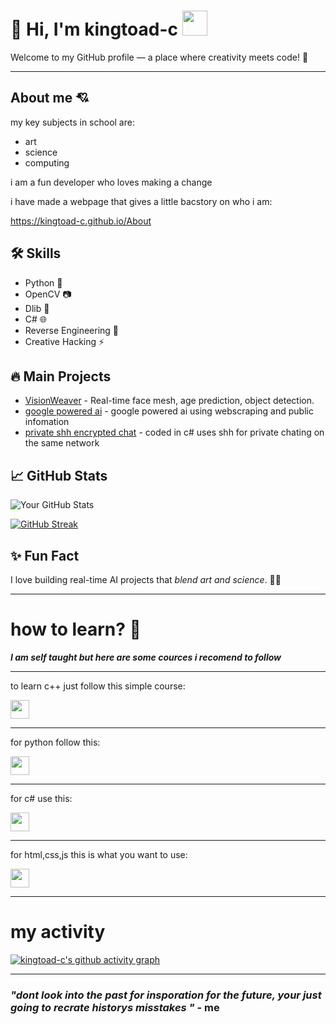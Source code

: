 # 👋 Hi, I'm kingtoad-c <img src="https://github.com/user-attachments/assets/ae4140d6-f32f-46f5-898c-d84678872c76" width="40" height="40">

Welcome to my GitHub profile — a place where creativity meets code! 🚀

---

## About me 💘

my key subjects in school are:

- art
- science
- computing

i am a fun developer who loves making a change

i have made a webpage that gives a little bacstory on who i am:

https://kingtoad-c.github.io/About

## 🛠️ Skills
- Python 🐍
- OpenCV 📷
- Dlib 🤖
- C# 🌐
- Reverse Engineering 🔎
- Creative Hacking ⚡

## 🔥 Main Projects
- [VisionWeaver](https://github.com/kingtoad-c/cam-ai) - Real-time face mesh, age prediction, object detection.
- [google powered ai](https://github.com/kingtoad-c/Google-powered-ai) - google powered ai using webscraping and public infomation
- [private shh encrypted chat](https://github.com/kingtoad-c/private-ssh-chat) - coded in c# uses shh for private chating on the same network

## 📈 GitHub Stats
![Your GitHub Stats](https://github-readme-stats.vercel.app/api?username=kingtoad-c&show_icons=true&theme=radical)

[![GitHub Streak](https://streak-stats.demolab.com?user=kingtoad-c&theme=tokyonight&hide_border=true)](https://git.io/streak-stats)

## ✨ Fun Fact
I love building real-time AI projects that *blend art and science*. 🎨🤖

---

# how to learn? 🧠

***I am self taught but here are some cources i recomend to follow***

---
to learn c++ just follow this simple course:

[<img src="https://github.com/user-attachments/assets/be2d10ac-a190-4a74-8854-25a40a2e49c6" width="30" hight="30">](https://github.com/kingtoad-c/c-course-)

---

for python follow this:

[<img src="https://github.com/user-attachments/assets/bf92689d-fd54-489a-9f00-793de4f7dece" width="30" height="30">](https://www.halvorsen.blog/documents/programming/python/resources/Python%20Programming.pdf)

---
for c# use this:

[<img src="https://github.com/user-attachments/assets/1ba578a7-bf04-4b5d-bb39-cff2d1c913b8" width="30" height="30">](https://dotnet.microsoft.com/en-us/learn/csharp)

---

for html,css,js this is what you want to use:

[<img src="https://github.com/user-attachments/assets/e2e67461-bd4a-4bdf-8c13-64a8c0aa2be7" width="30" height="30">
](https://www.codecademy.com/catalog/language/html-css)

---

# my activity

[![kingtoad-c's github activity graph](https://github-readme-activity-graph.vercel.app/graph?username=kingtoad-c&theme=github-compact)](https://github.com/kingtoad-c/github-readme-activity-graph)

---

### ***"dont look into the past for insporation for the future, your just going to recrate historys misstakes "*** - me
